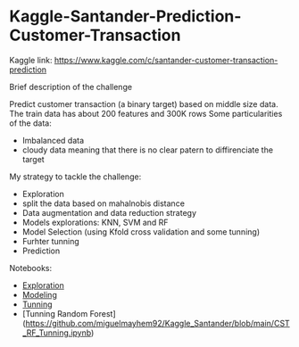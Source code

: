 # Kaggle-Santander-Prediction-Customer-Transaction
Kaggle link: https://www.kaggle.com/c/santander-customer-transaction-prediction

Brief description of the challenge

Predict customer transaction (a binary target) based on middle size data. The train data has about 200 features and 300K rows
Some particularities of the data:
* Imbalanced data
* cloudy data meaning that there is no clear patern to diffirenciate the target

My strategy to tackle the challenge:
* Exploration
* split the data based on mahalnobis distance
* Data augmentation and data reduction strategy
* Models explorations: KNN, SVM and RF
* Model Selection (using Kfold cross validation and some tunning)
* Furhter tunning
* Prediction

Notebooks:
* [Exploration](https://github.com/miguelmayhem92/Kaggle-Santander-Prediction-Customer-Transaction/blob/main/CST_explo.ipynb)
* [Modeling](https://github.com/miguelmayhem92/Kaggle-Santander-Prediction-Customer-Transaction/blob/main/CST_modeling.ipynb)
* [Tunning](https://github.com/miguelmayhem92/Kaggle_Santander/blob/main/CST_Tunning.ipynb)
* [Tunning Random Forest] (https://github.com/miguelmayhem92/Kaggle_Santander/blob/main/CST_RF_Tunning.ipynb)
